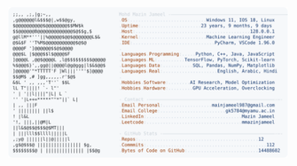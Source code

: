 <picture>
  <source srcset="https://raw.githubusercontent.com/mmazinjameel/mmazinjameel/main/dark_mode.svg?v=1755188069" media="(prefers-color-scheme: dark)">
  <img src="https://raw.githubusercontent.com/mmazinjameel/mmazinjameel/main/light_mode.svg?v=1755188069">
</picture>
